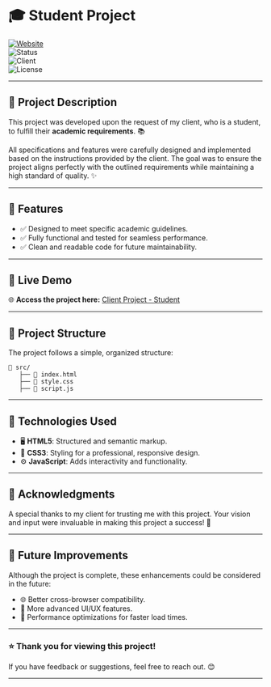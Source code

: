 

# 🎓 **Student Project**  

[![Website](https://img.shields.io/website?down_color=lightgrey&down_message=Offline&up_color=blue&up_message=Online&url=https%3A%2F%2Fraltom1.github.io%2FclientProject-student)](https://raltom1.github.io/clientProject-student/)  
![Status](https://img.shields.io/badge/Status-Completed-success?style=flat-square)  
![Client](https://img.shields.io/badge/Client-Student-orange?style=flat-square)  
![License](https://img.shields.io/badge/License-MIT-green?style=flat-square)  

---

## 📝 **Project Description**

This project was developed upon the request of my client, who is a student, to fulfill their **academic requirements**. 📚  

All specifications and features were carefully designed and implemented based on the instructions provided by the client. The goal was to ensure the project aligns perfectly with the outlined requirements while maintaining a high standard of quality. ✨  

---

## 🌟 **Features**  

- ✅ Designed to meet specific academic guidelines.  
- ✅ Fully functional and tested for seamless performance.  
- ✅ Clean and readable code for future maintainability.  

---

## 🔗 **Live Demo**  

🌐 **Access the project here:** [Client Project - Student](https://raltom1.github.io/clientProject-student/)  

---

## 📂 **Project Structure**  

The project follows a simple, organized structure:  

```plaintext
📁 src/
   ├── 📄 index.html
   ├── 📄 style.css
   ├── 📄 script.js
```

---

## 🚀 **Technologies Used**  

- 🖥️ **HTML5**: Structured and semantic markup.  
- 🎨 **CSS3**: Styling for a professional, responsive design.  
- ⚙️ **JavaScript**: Adds interactivity and functionality.  

---

## 🤝 **Acknowledgments**  

A special thanks to my client for trusting me with this project. Your vision and input were invaluable in making this project a success! 🙏  

---

## 🔧 **Future Improvements**  

Although the project is complete, these enhancements could be considered in the future:  

- 🌐 Better cross-browser compatibility.  
- 🎨 More advanced UI/UX features.  
- 🚀 Performance optimizations for faster load times.  

---

### ⭐ **Thank you for viewing this project!**  
If you have feedback or suggestions, feel free to reach out. 😊  

---

